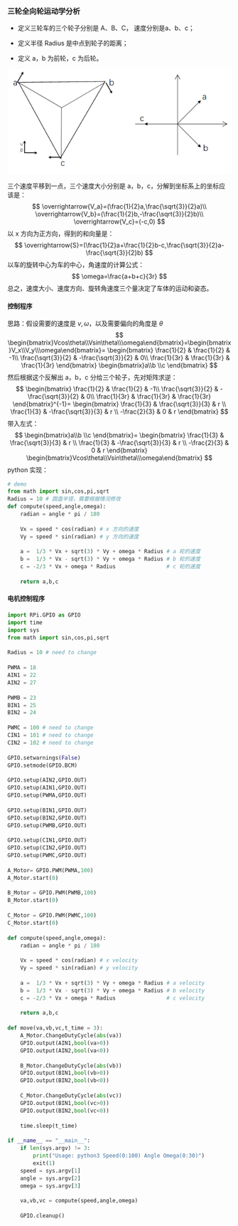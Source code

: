 ### 三轮全向轮运动学分析

- 定义三轮车的三个轮子分别是 A、B、C， 速度分别是a、b、c；

- 定义半径 Radius 是中点到轮子的距离；

- 定义 a，b 为前轮，c 为后轮。

![1557141222541](image\1557141222541.png)

三个速度平移到一点，三个速度大小分别是 a，b，c，分解到坐标系上的坐标应该是：
$$
\overrightarrow{V_a}=(\frac{1}{2}a,\frac{\sqrt{3}}{2}a)\\
\overrightarrow{V_b}=(\frac{1}{2}b,-\frac{\sqrt{3}}{2}b)\\
\overrightarrow{V_c}=(-c,0)
$$
以 x 方向为正方向，得到的和向量是：
$$
\overrightarrow{S}=(\frac{1}{2}a+\frac{1}{2}b-c,\frac{\sqrt{3}}{2}a-\frac{\sqrt{3}}{2}b)
$$
以车的旋转中心为车的中心，角速度的计算公式：
$$
\omega=\frac{a+b+c}{3r}
$$
总之，速度大小、速度方向、旋转角速度三个量决定了车体的运动和姿态。

#### 控制程序

思路：假设需要的速度是 $v,\omega$，以及需要偏向的角度是 $\theta$
$$
\begin{bmatrix}Vcos\theta\\Vsin\theta\\\omega\end{bmatrix}=\begin{bmatrix}V_x\\V_y\\\omega\end{bmatrix}=
\begin{bmatrix}
\frac{1}{2} & \frac{1}{2} & -1\\ 
\frac{\sqrt{3}}{2} & -\frac{\sqrt{3}}{2} & 0\\ 
\frac{1}{3r} & \frac{1}{3r} & \frac{1}{3r}
\end{bmatrix}
\begin{bmatrix}a\\b \\c \end{bmatrix}
$$
然后根据这个反解出 a，b，c 分给三个轮子，先对矩阵求逆：
$$
\begin{bmatrix}
\frac{1}{2} & \frac{1}{2} & -1\\ 
\frac{\sqrt{3}}{2} & -\frac{\sqrt{3}}{2} & 0\\ 
\frac{1}{3r} & \frac{1}{3r} & \frac{1}{3r}
\end{bmatrix}^{-1}=
\begin{bmatrix}
\frac{1}{3} & \frac{\sqrt{3}}{3} & r \\ 
\frac{1}{3} & -\frac{\sqrt{3}}{3} & r \\ 
-\frac{2}{3} & 0 & r
\end{bmatrix}
$$
带入左式：
$$
\begin{bmatrix}a\\b \\c \end{bmatrix}=
\begin{bmatrix}
\frac{1}{3} & \frac{\sqrt{3}}{3} & r \\ 
\frac{1}{3} & -\frac{\sqrt{3}}{3} & r \\ 
-\frac{2}{3} & 0 & r
\end{bmatrix}
\begin{bmatrix}Vcos\theta\\Vsin\theta\\\omega\end{bmatrix}
$$
python 实现：

```python
# demo
from math import sin,cos,pi,sqrt
Radius = 10 # 圆盘半径，需要根据情况修改
def compute(speed,angle,omega):
    radian = angle * pi / 180
    
    Vx = speed * cos(radian) # x 方向的速度
    Vy = speed * sin(radian) # y 方向的速度
    
    a =  1/3 * Vx + sqrt(3) * Vy + omega * Radius # a 轮的速度
    b =  1/3 * Vx - sqrt(3) * Vy + omega * Radius # b 轮的速度
    c = -2/3 * Vx + omega * Radius                # c 轮的速度
    
    return a,b,c
```



#### 电机控制程序

```python
import RPi.GPIO as GPIO
import time
import sys
from math import sin,cos,pi,sqrt

Radius = 10 # need to change

PWMA = 18
AIN1 = 22
AIN2 = 27

PWMB = 23
BIN1 = 25
BIN2 = 24

PWMC = 100 # need to change
CIN1 = 101 # need to change
CIN2 = 102 # need to change

GPIO.setwarnings(False) 
GPIO.setmode(GPIO.BCM)

GPIO.setup(AIN2,GPIO.OUT)
GPIO.setup(AIN1,GPIO.OUT)
GPIO.setup(PWMA,GPIO.OUT)

GPIO.setup(BIN1,GPIO.OUT)
GPIO.setup(BIN2,GPIO.OUT)
GPIO.setup(PWMB,GPIO.OUT)

GPIO.setup(CIN1,GPIO.OUT)
GPIO.setup(CIN2,GPIO.OUT)
GPIO.setup(PWMC,GPIO.OUT)

A_Motor= GPIO.PWM(PWMA,100)
A_Motor.start(0)

B_Motor = GPIO.PWM(PWMB,100)
B_Motor.start(0)

C_Motor = GPIO.PWM(PWMC,100)
C_Motor.start(0)

def compute(speed,angle,omega):
    radian = angle * pi / 180
    
    Vx = speed * cos(radian) # x velocity
    Vy = speed * sin(radian) # y velocity
    
    a =  1/3 * Vx + sqrt(3) * Vy + omega * Radius # a velocity
    b =  1/3 * Vx - sqrt(3) * Vy + omega * Radius # b velocity
    c = -2/3 * Vx + omega * Radius                # c velocity
    
    return a,b,c

def move(va,vb,vc,t_time = 3):
    A_Motor.ChangeDutyCycle(abs(va))
    GPIO.output(AIN1,bool(va>0))
    GPIO.output(AIN2,bool(va<0))

    B_Motor.ChangeDutyCycle(abs(vb))
    GPIO.output(BIN1,bool(vb>0))
    GPIO.output(BIN2,bool(vb<0))
    
    C_Motor.ChangeDutyCycle(abs(vc))
    GPIO.output(BIN1,bool(vc>0))
    GPIO.output(BIN2,bool(vc<0))

    time.sleep(t_time)

if __name__ == "__main__":
    if len(sys.argv) != 3:
        print("Usage: python3 Speed(0:100) Angle Omega(0:30)")
        exit(1)
    speed = sys.argv[1]
    angle = sys.argv[2]
    omega = sys.argv[3]

    va,vb,vc = compute(speed,angle,omega)
    
    GPIO.cleanup()
```

